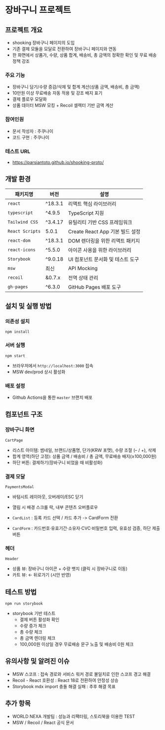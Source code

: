 # 장바구니 프로젝트

## 프로젝트 개요

- shooking 장바구니 페이지의 도입
- 기존 결제 모듈을 모달로 전환하여 장바구니 페이지와 연동
- 한 화면에서 상품가, 수량, 상품 합계, 배송비, 총 금액의 정확한 확인 및 무료 배송 정책 강조

### 주요 기능
- 장바구니 담기/수량 증감/삭제 및 합계 계산(상품 금액, 배송비, 총 금액)
- 10만원 이상 무료배송 자동 적용 및 강조 배지 표기
- 결제 플로우 모달화
- 상품 데이터 MSW 모킹 + Recoil 셀렉터 기반 금액 계산

### 참여인원
- 문서 작성자 : 주쿠나이
- 코드 구현 : 주쿠나이

### 테스트 URL
- https://parsiantoto.github.io/shooking-proto/

## 개발 환경

| 패키지명            | 버전      | 설명                     |
| --------------- | ------- | ---------------------- |
| `react`         | ^18.3.1 | 리액트 핵심 라이브러리           |
| `typescript`    | ^4.9.5  | TypeScript 지원          |
| `Tailwind CSS`  | ^3.4.17 | 유틸리티 기반 CSS 프레임워크  |
| `React Scripts` | 5.0.1   | Create React App 기본 빌드 설정    |
| `react-dom`     | ^18.3.1 | DOM 렌더링을 위한 리액트 패키지    |
| `react-icons`   | ^5.5.0  | 아이콘 사용을 위한 라이브러리       |
| `Storybook`     | ^9.0.18 | UI 컴포넌트 문서화 및 테스트 도구       |
| `msw`           | 최신     | API Mocking     |
| `recoil`        | &0.7.x  | 전역 상태 관리    |
| `gh-pages`      | ^6.3.0  | GitHub Pages 배포 도구     |

## 설치 및 실행 방법

### 의존성 설치
```
npm install
```
### 서버 실행
```
npm start
```
- 브라우저에서 `http://localhost:3000` 접속
- MSW dev/prod 상시 활성화
### 배포 설정
- Github Actions을 통한 `master` 브랜치 배포

## 컴포넌트 구조

### 장바구니 화면

`CartPage`
- 리스트 아이템: 썸네일, 브랜드/상품명, 단가(KRW 포맷), 수량 조절 (– / +), 삭제
- 합계 영역(하단 고정): 상품 금액 / 배송비 / 총 금액, 무료배송 배지(≥100,000원)
- 하단 버튼: 결제하기(장바구니 비었을 때 비활성화)

### 결제 모달

`PaymentsModal`
- 바텀시트 레이아웃, 오버레이/ESC 닫기
- 열림 시 배경 스크롤 락, 내부 콘텐츠 오버플로우

- `CardList` : 등록 카드 선택 / 카드 추가 -> CardForm 전환
- `CardForm` : 카드번호·유효기간·소유자·CVC·비밀번호 입력, 유효성 검증, 하단 제출 버튼

### 헤더

`Header`
- 상품 뷰: 장바구니 아이콘 + 수량 뱃지 (클릭 시 장바구니로 이동)
- 카트 뷰: ← 뒤로가기 (시안 반영)

## 테스트 방법

```
npm run storybook
```
- storybook 기반 테스트
    - 결제 버튼 활성화 확인
    - 수량 증가 체크
    - 총 수량 체크
    - 총 금액 렌더링 체크
    - 100,000원 이상일 경우 무료배송 문구 노출 및 배송비 0원 체크

## 유의사항 및 알려진 이슈
- MSW 스코프 : 접속 경로와 서비스 워커 경로 불일치로 인한 스코프 경고 해결
- Recoil - React 호환성 : React 18로 전환하여 안정성 상승
- Storybook mdx import 충돌 해결 실패 : 추후 해결 목표

## 추가 항목

- WORLD NEXA 개발팀 : 성능과 리팩터링, 스토리북을 이용한 TEST
- MSW / Recoil / React 공식 문서